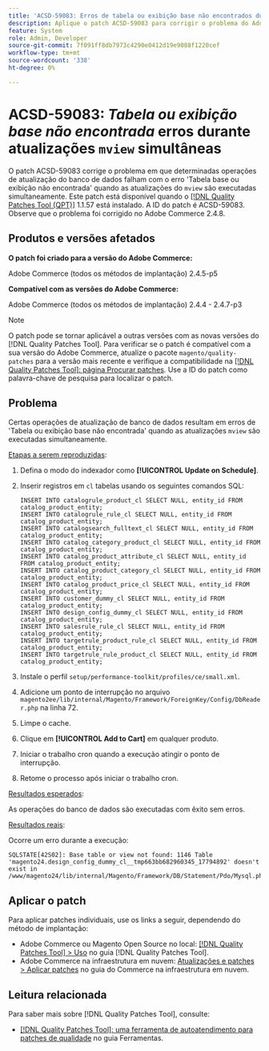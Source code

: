 ```yaml
---
title: 'ACSD-59083: Erros de tabela ou exibição base não encontrados durante atualizações simultâneas do mview'
description: Aplique o patch ACSD-59083 para corrigir o problema do Adobe Commerce em que determinadas operações de atualização de banco de dados falham com o erro "Tabela ou exibição base não encontrada".
feature: System
role: Admin, Developer
source-git-commit: 7f091ff8db7973c4290e0412d19e9088f1220cef
workflow-type: tm+mt
source-wordcount: '338'
ht-degree: 0%

---
```


# ACSD-59083: *Tabela ou exibição base não encontrada* erros durante atualizações `mview` simultâneas

O patch ACSD-59083 corrige o problema em que determinadas operações de atualização do banco de dados falham com o erro &#39;Tabela base ou exibição não encontrada&#39; quando as atualizações do `mview` são executadas simultaneamente. Este patch está disponível quando o [[!DNL Quality Patches Tool (QPT)]](/help/tools/quality-patches-tool/quality-patches-tool-to-self-serve-quality-patches.md) 1.1.57 está instalado. A ID do patch é ACSD-59083. Observe que o problema foi corrigido no Adobe Commerce 2.4.8.

## Produtos e versões afetados

**O patch foi criado para a versão do Adobe Commerce:**

Adobe Commerce (todos os métodos de implantação) 2.4.5-p5

**Compatível com as versões do Adobe Commerce:**

Adobe Commerce (todos os métodos de implantação) 2.4.4 - 2.4.7-p3

>[!NOTE]
>
>O patch pode se tornar aplicável a outras versões com as novas versões do [!DNL Quality Patches Tool]. Para verificar se o patch é compatível com a sua versão do Adobe Commerce, atualize o pacote `magento/quality-patches` para a versão mais recente e verifique a compatibilidade na [[!DNL Quality Patches Tool]: página Procurar patches](https://experienceleague.adobe.com/tools/commerce-quality-patches/index.html). Use a ID do patch como palavra-chave de pesquisa para localizar o patch.

## Problema

Certas operações de atualização de banco de dados resultam em erros de &#39;Tabela ou exibição base não encontrada&#39; quando as atualizações `mview` são executadas simultaneamente.

<u>Etapas a serem reproduzidas</u>:

1. Defina o modo do indexador como **[!UICONTROL Update on Schedule]**.
1. Inserir registros em `cl` tabelas usando os seguintes comandos SQL:

   ```
   INSERT INTO catalogrule_product_cl SELECT NULL, entity_id FROM catalog_product_entity;
   INSERT INTO catalogrule_rule_cl SELECT NULL, entity_id FROM catalog_product_entity;
   INSERT INTO catalogsearch_fulltext_cl SELECT NULL, entity_id FROM catalog_product_entity;
   INSERT INTO catalog_category_product_cl SELECT NULL, entity_id FROM catalog_product_entity;
   INSERT INTO catalog_product_attribute_cl SELECT NULL, entity_id FROM catalog_product_entity;
   INSERT INTO catalog_product_category_cl SELECT NULL, entity_id FROM catalog_product_entity;
   INSERT INTO catalog_product_price_cl SELECT NULL, entity_id FROM catalog_product_entity;
   INSERT INTO customer_dummy_cl SELECT NULL, entity_id FROM catalog_product_entity;
   INSERT INTO design_config_dummy_cl SELECT NULL, entity_id FROM catalog_product_entity;
   INSERT INTO salesrule_rule_cl SELECT NULL, entity_id FROM catalog_product_entity;
   INSERT INTO targetrule_product_rule_cl SELECT NULL, entity_id FROM catalog_product_entity;
   INSERT INTO targetrule_rule_product_cl SELECT NULL, entity_id FROM catalog_product_entity;
   ```

1. Instale o perfil `setup/performance-toolkit/profiles/ce/small.xml`.
1. Adicione um ponto de interrupção no arquivo `magento2ee/lib/internal/Magento/Framework/ForeignKey/Config/DbReader.php` na linha 72.
1. Limpe o cache.
1. Clique em **[!UICONTROL Add to Cart]** em qualquer produto.
1. Iniciar o trabalho cron quando a execução atingir o ponto de interrupção.
1. Retome o processo após iniciar o trabalho cron.

<u>Resultados esperados</u>:

As operações do banco de dados são executadas com êxito sem erros.

<u>Resultados reais</u>:

Ocorre um erro durante a execução:

```
SQLSTATE[42S02]: Base table or view not found: 1146 Table 'magento24.design_config_dummy_cl__tmp663bb682960345_17794892' doesn't exist in /www/magento24/lib/internal/Magento/Framework/DB/Statement/Pdo/Mysql.php:90
```

## Aplicar o patch

Para aplicar patches individuais, use os links a seguir, dependendo do método de implantação:

* Adobe Commerce ou Magento Open Source no local: [[!DNL Quality Patches Tool] > Uso](/help/tools/quality-patches-tool/usage.md) no guia [!DNL Quality Patches Tool].
* Adobe Commerce na infraestrutura em nuvem: [Atualizações e patches > Aplicar patches](https://experienceleague.adobe.com/docs/commerce-cloud-service/user-guide/develop/upgrade/apply-patches.html) no guia do Commerce na infraestrutura em nuvem.


## Leitura relacionada

Para saber mais sobre [!DNL Quality Patches Tool], consulte:

* [[!DNL Quality Patches Tool]: uma ferramenta de autoatendimento para patches de qualidade](/help/tools/quality-patches-tool/quality-patches-tool-to-self-serve-quality-patches.md) no guia Ferramentas.
